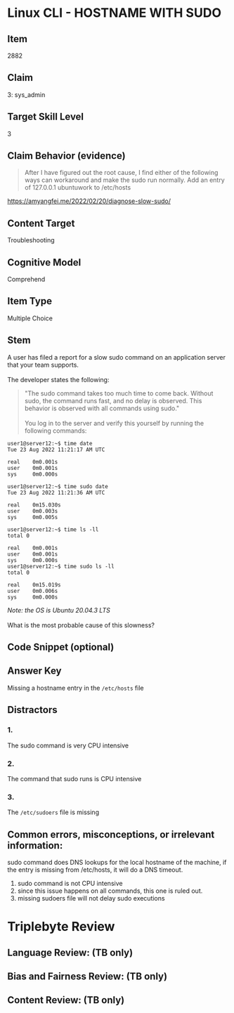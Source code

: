 # Linux CLI - HOSTNAME WITH SUDO

## Item 
2882

## Claim
3: sys_admin

## Target Skill Level
3

## Claim Behavior (evidence)

>After I have figured out the root cause, I find either of the following ways can workaround and make the sudo run normally.
>Add an entry of 127.0.0.1 ubuntuwork to /etc/hosts

https://amyangfei.me/2022/02/20/diagnose-slow-sudo/

## Content Target
Troubleshooting

## Cognitive Model
Comprehend

## Item Type
Multiple Choice

## Stem
A user has filed a report for a slow sudo command on an application server that your team supports.
<br><br>
The developer states the following:
> "The sudo command takes too much time to come back. Without sudo, the command runs fast, and no delay is observed. This behavior is observed with all commands using sudo."
<br><br>
You log in to the server and verify this yourself by running the following commands:

```
user1@server12:~$ time date
Tue 23 Aug 2022 11:21:17 AM UTC

real    0m0.001s
user    0m0.001s
sys     0m0.000s

user1@server12:~$ time sudo date
Tue 23 Aug 2022 11:21:36 AM UTC

real    0m15.030s
user    0m0.003s
sys     0m0.005s

user1@server12:~$ time ls -ll
total 0

real    0m0.001s
user    0m0.001s
sys     0m0.000s
user1@server12:~$ time sudo ls -ll
total 0

real    0m15.019s
user    0m0.006s
sys     0m0.000s
```

*Note: the OS is Ubuntu 20.04.3 LTS*
<br><br>
What is the most probable cause of this slowness?


## Code Snippet (optional)

## Answer Key
Missing a hostname entry in the `/etc/hosts` file

## Distractors
### 1.
The sudo command is very CPU intensive

### 2.
The command that sudo runs is CPU intensive

### 3.
The `/etc/sudoers` file is missing

## Common errors, misconceptions, or irrelevant information:
sudo command does DNS lookups for the local hostname of the machine, if the entry is missing from /etc/hosts, it will do a DNS timeout.

1. sudo command is not CPU intensive
2. since this issue happens on all commands, this one is ruled out.
3. missing sudoers file will not delay sudo executions

# Triplebyte Review

## Language Review: (TB only)

## Bias and Fairness Review: (TB only)

## Content Review: (TB only)
